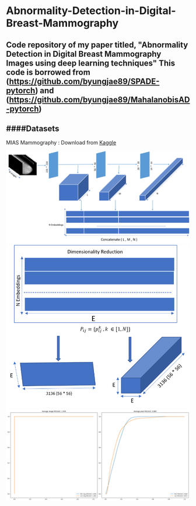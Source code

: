 # Abnormality-Detection-in-Digital-Breast-Mammography
Code repository of my paper titled, "Abnormality Detection in Digital Breast Mammography Images using deep learning techniques"
This code is borrowed from (https://github.com/byungjae89/SPADE-pytorch) and (https://github.com/byungjae89/MahalanobisAD-pytorch)
---
####Datasets 
---
MIAS Mammography : Download from [Kaggle](https://www.kaggle.com/kmader/mias-mammography)

![Architechture_1](./assets/Figure3.png "Architechture 1st Part")
![Architechture_2](./assets/Figure4.png "Architechture 2nd Part")
![ROC score](./mias_results/roc_curve.png "ROC curve")
 
